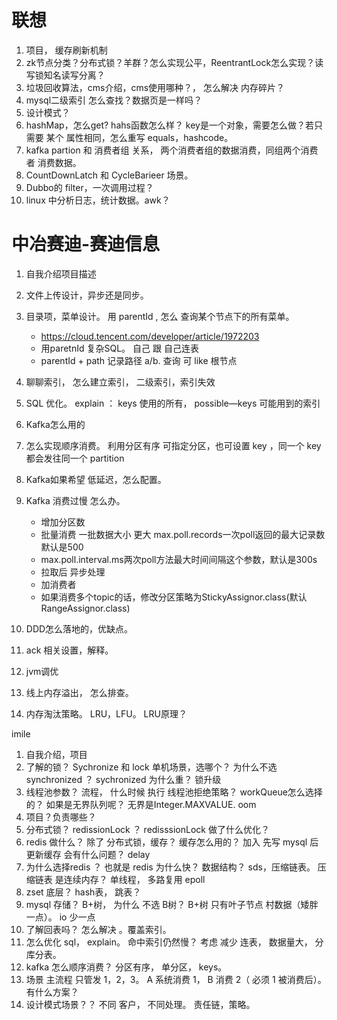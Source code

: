 # 联想
1. 项目， 缓存刷新机制
2. zk节点分类？分布式锁？羊群？怎么实现公平，ReentrantLock怎么实现？读写锁知名读写分离？
3. 垃圾回收算法，cms介绍，cms使用哪种？， 怎么解决 内存碎片？
4. mysql二级索引 怎么查找？数据页是一样吗？
5. 设计模式？
6. hashMap，怎么get? hahs函数怎么样？ key是一个对象，需要怎么做？若只需要 某个 属性相同，怎么重写 equals，hashcode。
7. kafka  partion 和 消费者组 关系， 两个消费者组的数据消费，同组两个消费者 消费数据。
8. CountDownLatch 和 CycleBarieer 场景。
9. Dubbo的 filter，一次调用过程？
10. linux 中分析日志，统计数据。awk？
# 中冶赛迪-赛迪信息

1. 自我介绍项目描述
2. 文件上传设计，异步还是同步。
3. 目录项，菜单设计。 用 parentId , 怎么 查询某个节点下的所有菜单。
    - https://cloud.tencent.com/developer/article/1972203 
    - 用paretnId  复杂SQL。 自己 跟 自己连表
    - parentId + path 记录路径 a/b. 查询 可 like 根节点
    
4. 聊聊索引， 怎么建立索引， 二级索引，索引失效
5. SQL 优化。 explain ： keys 使用的所有， possible—keys 可能用到的索引
6. Kafka怎么用的
7. 怎么实现顺序消费。  利用分区有序  可指定分区，也可设置 key ，同一个 key 都会发往同一个 partition
8. Kafka如果希望 低延迟，怎么配置。
9. Kafka 消费过慢 怎么办。  
   - 增加分区数
   - 批量消费 一批数据大小 更大 max.poll.records一次poll返回的最大记录数默认是500
   - max.poll.interval.ms两次poll方法最大时间间隔这个参数，默认是300s  
   - 拉取后 异步处理  
   - 加消费者
   - 如果消费多个topic的话，修改分区策略为StickyAssignor.class(默认RangeAssignor.class)
10. DDD怎么落地的，优缺点。
11. ack 相关设置，解释。
12. jvm调优
13. 线上内存溢出， 怎么排查。
14. 内存淘汰策略。 LRU，LFU。 LRU原理？




imile

1. 自我介绍，项目
2. 了解的锁？ Sychronize 和 lock  单机场景，选哪个？  为什么不选 synchronized  ？ sychronized 为什么重？  锁升级
3. 线程池参数？ 流程， 什么时候 执行 线程池拒绝策略？ workQueue怎么选择的？ 如果是无界队列呢？ 无界是Integer.MAXVALUE. oom
4. 项目？负责哪些？
5. 分布式锁？ redissionLock ？  redisssionLock 做了什么优化？
6. redis 做什么？ 除了 分布式锁，缓存？  缓存怎么用的？  加入 先写 mysql 后 更新缓存 会有什么问题？ delay
7. 为什么选择redis ？ 也就是 redis 为什么快？  数据结构？ sds，压缩链表。 压缩链表 是连续内存？  单线程， 多路复用 epoll
8. zset 底层？ hash表， 跳表？
9. mysql 存储？ B+树，  为什么 不选 B树？ B+树 只有叶子节点 村数据（矮胖一点）。  io 少一点
10. 了解回表吗？ 怎么解决 。覆盖索引。 
11. 怎么优化 sql， explain。  命中索引仍然慢？ 考虑 减少 连表， 数据量大， 分库分表。
12. kafka 怎么顺序消费？ 分区有序， 单分区， keys。 
13. 场景 主流程  只管发 1，2，3。 A 系统消费 1，  B 消费 2（ 必须 1 被消费后）。 有什么方案？
14. 设计模式场景？？  不同 客户， 不同处理。   责任链，策略。

    